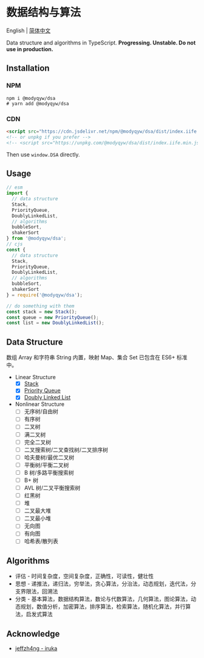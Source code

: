 # 数据结构与算法

English | [简体中文](./README.zh-Hans.md)

Data structure and algorithms in TypeScript. **Progressing. Unstable. Do not use in production.**

## Installation

### NPM

```shell
npm i @modyqyw/dsa
# yarn add @modyqyw/dsa
```

### CDN

```html
<script src="https://cdn.jsdelivr.net/npm/@modyqyw/dsa/dist/index.iife.min.js"></script>
<!-- or unpkg if you prefer -->
<!-- <script src="https://unpkg.com/@modyqyw/dsa/dist/index.iife.min.js"></script> -->
```

Then use `window.DSA` directly.

## Usage

```javascript
// esm
import {
  // data structure
  Stack,
  PriorityQueue,
  DoublyLinkedList,
  // algorithms
  bubbleSort,
  shakerSort
} from '@modyqyw/dsa';
// cjs
const {
  // data structure
  Stack,
  PriorityQueue,
  DoublyLinkedList,
  // algorithms
  bubbleSort,
  shakerSort
} = require('@modyqyw/dsa');

// do something with them
const stack = new Stack();
const queue = new PriorityQueue();
const list = new DoublyLinkedList();

```

## Data Structure

数组 Array 和字符串 String 内置，映射 Map、集合 Set 已包含在 ES6+ 标准中。

- Linear Structure
  - [x] [Stack](./src/stack/index.ts)
  - [x] [Priority Queue](./src/priority-queue/index.ts)
  - [x] [Doubly Linked List](./src/doubly-linked-list/index.ts)
- Nonlinear Structure
  - [ ] 无序树/自由树
  - [ ] 有序树
  - [ ] 二叉树
  - [ ] 满二叉树
  - [ ] 完全二叉树
  - [ ] 二叉搜索树/二叉查找树/二叉排序树
  - [ ] 哈夫曼树/最优二叉树
  - [ ] 平衡树/平衡二叉树
  - [ ] B 树/多路平衡搜索树
  - [ ] B+ 树
  - [ ] AVL 树/二叉平衡搜索树
  - [ ] 红黑树
  - [ ] 堆
  - [ ] 二叉最大堆
  - [ ] 二叉最小堆
  - [ ] 无向图
  - [ ] 有向图
  - [ ] 哈希表/散列表

## Algorithms

- 评估 - 时间复杂度，空间复杂度，正确性，可读性，健壮性
- 思想 - 递推法，递归法，穷举法，贪心算法，分治法，动态规划，迭代法，分支界限法，回溯法
- 分类 - 基本算法，数据结构算法，数论与代数算法，几何算法，图论算法，动态规划，数值分析，加密算法，排序算法，检索算法，随机化算法，并行算法，启发式算法

## Acknowledge

- [jeffzh4ng - iruka](https://github.com/jeffzh4ng/iruka)
